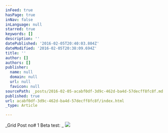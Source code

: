 ```yaml
---
inFeed: true
hasPage: true
inNav: false
inLanguage: null
starred: true
keywords: []
description: ''
datePublished: '2016-02-05T20:40:03.804Z'
dateModified: '2016-02-05T20:38:09.694Z'
title: ''
author: []
authors: []
publisher:
  name: null
  domain: null
  url: null
  favicon: null
sourcePath: _posts/2016-02-05-acabf0df-3d9c-462d-ba4d-57decff8fc8f.md
published: true
url: acabf0df-3d9c-462d-ba4d-57decff8fc8f/index.html
_type: Article

---
```

_Grid Post no\# 1 Beta test: _
![](https://the-grid-user-content.s3-us-west-2.amazonaws.com/fc255c70-ad06-4498-80c7-6566b6d5cce1.jpg)